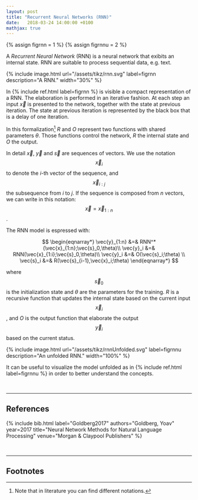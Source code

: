 ```yaml
---
layout: post
title: "Recurrent Neural Networks (RNN)"
date:   2018-03-24 14:00:00 +0100
mathjax: true
---
```

{% assign figrnn = 1 %}
{% assign figrnnu = 2 %}

A *Recurrent Neural Network* (RNN) is a neural network that exibits an internal state. RNN are suitable to process sequential data, e.g. text.

{% include image.html url="/assets/tikz/rnn.svg" label=figrnn description="A RNN." width="30%" %}

In {% include ref.html label=figrnn %} is visible a compact representation of a RNN. The elaboration is performed in an iterative fashion. At each step an input $\vec{x}$ is presented to the network, together with the state at previous iteration. The state at previous iteration is represented by the black box that is a delay of one iteration.

In this formalization[^fn1] $R$ and $O$ represent two functions with shared parameters $\theta$. Those functions control the network, $R$ the internal state and $O$ the output.

In detail $\vec{x}$, $\vec{y}$ and $\vec{s}$ are sequences of vectors. We use the notation $$\vec{x}_i$$ to denote the $i$-th vector of the sequence, and $$\vec{x}_{i:j}$$ the subsequence from $i$ to $j$. If the sequence is composed from $n$ vectors, we can write in this notation: $$\vec{x} = \vec{x}_{1:n}$$.

The RNN model is espressed with:

$$
\begin{eqnarray*}
    \vec{y}_{1:n} &=& RNN^*(\vec{x}_{1:n};\vec{s}_0,\theta)\\
    \vec{y}_i &=& RNN(\vec{x}_{1:i};\vec{s}_0,\theta)\\
    \vec{y}_i &=& O(\vec{s}_i;\theta) \\
    \vec{s}_i &=& R(\vec{s}_{i-1},\vec{x}_i;\theta)
\end{eqnarray*}
$$

where $$\vec{s}_0$$ is the initialization state and $\theta$ are the parameters for the training. $R$ is a recursive function that updates the internal state based on the current input $$\vec{x}_i$$, and $O$ is the output function that elaborate the output $$\vec{y}_i$$ based on the current status.

{% include image.html url="/assets/tikz/rnnUnfolded.svg" label=figrnnu description="An unfolded RNN." width="100%" %}

It can be useful to visualize the model unfolded as in {% include ref.html label=figrnnu %} in order to better understand the concepts.

<br>

---

## References
{% include bib.html label="Goldberg2017" authors="Goldberg, Yoav" year=2017 title="Neural Network Methods for Natural Language Processing" venue="Morgan & Claypool Publishers" %}

<br>

---

## Footnotes

[^fn1]: Note that in literature you can find different notations.
